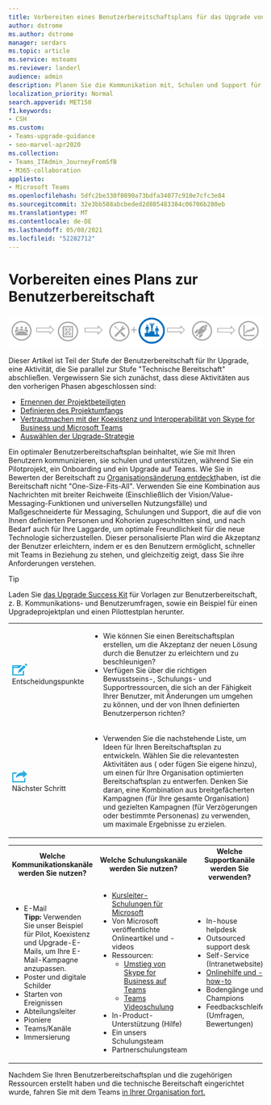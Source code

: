 ```yaml
---
title: Vorbereiten eines Benutzerbereitschaftsplans für das Upgrade von Skype for Business auf Teams
author: dstrome
ms.author: dstrome
manager: serdars
ms.topic: article
ms.service: msteams
ms.reviewer: landerl
audience: admin
description: Planen Sie die Kommunikation mit, Schulen und Support für Ihre Benutzer, während Sie ein Pilotprojekt oder ein Onboarding durchführen und ein Upgrade auf Microsoft Teams.
localization_priority: Normal
search.appverid: MET150
f1.keywords:
- CSH
ms.custom:
- Teams-upgrade-guidance
- seo-marvel-apr2020
ms.collection:
- Teams_ITAdmin_JourneyFromSfB
- M365-collaboration
appliesto:
- Microsoft Teams
ms.openlocfilehash: 5dfc2be330f0890a73bdfa34077c910e7cfc3e84
ms.sourcegitcommit: 32e3bb588abcbeded2d885483384c06706b280eb
ms.translationtype: MT
ms.contentlocale: de-DE
ms.lasthandoff: 05/08/2021
ms.locfileid: "52282712"
---
```

# <a name="prepare-a-user-readiness-plan"></a>Vorbereiten eines Plans zur Benutzerbereitschaft

![Phasen des Upgradeschritts mit Hervorhebung der Stufe "Benutzerbereitschaft"](media/upgrade-banner-user-readiness.png "Phasen des Upgradeschritts, mit Betonung auf der Stufe &quot;Benutzerbereitschaft&quot;")

Dieser Artikel ist Teil der Stufe der Benutzerbereitschaft für Ihr Upgrade, eine Aktivität, die Sie parallel zur Stufe "Technische Bereitschaft" abschließen. Vergewissern Sie sich zunächst, dass diese Aktivitäten aus den vorherigen Phasen abgeschlossen sind:

- [Ernennen der Projektbeteiligten](upgrade-enlist-stakeholders.md)
- [Definieren des Projektumfangs](./upgrade-define-project-scope.md)
- [Vertrautmachen mit der Koexistenz und Interoperabilität von Skype for Business und Microsoft Teams](./teams-and-skypeforbusiness-coexistence-and-interoperability.md)
- [Auswählen der Upgrade-Strategie](upgrade-and-coexistence-of-skypeforbusiness-and-teams.md)

Ein optimaler Benutzerbereitschaftsplan beinhaltet, wie Sie mit Ihren Benutzern kommunizieren, sie schulen und unterstützen, während Sie ein Pilotprojekt, ein Onboarding und ein Upgrade auf Teams. Wie Sie in Bewerten der Bereitschaft zu [Organisationsänderung entdeckt](./upgrade-org-change-readiness.md)haben, ist die Bereitschaft nicht "One-Size-Fits-All". Verwenden Sie eine Kombination aus Nachrichten mit breiter Reichweite (Einschließlich der Vision/Value-Messaging-Funktionen und universellen Nutzungsfälle) und Maßgeschneiderte für Messaging, Schulungen und Support, die auf die von Ihnen definierten Personen und Kohorien zugeschnitten sind, und nach Bedarf auch für Ihre Laggarde, um optimale Freundlichkeit für die neue Technologie sicherzustellen. Dieser personalisierte Plan wird die Akzeptanz der Benutzer erleichtern, indem er es den Benutzern ermöglicht, schneller mit Teams in Beziehung zu stehen, und gleichzeitig zeigt, dass Sie ihre Anforderungen verstehen.

> [!Tip]
> Laden Sie [das Upgrade Success Kit](https://aka.ms/UpgradeSuccessKit) für Vorlagen zur Benutzerbereitschaft, z. B. Kommunikations- und Benutzerumfragen, sowie ein Beispiel für einen Upgradeprojektplan und einen Pilottestplan herunter.

| | |
|---|---|
| ![Ein Symbol mit Entscheidungspunkten](media/audio_conferencing_image7.png) <br/>Entscheidungspunkte|<ul><li>Wie können Sie einen Bereitschaftsplan erstellen, um die Akzeptanz der neuen Lösung durch die Benutzer zu erleichtern und zu beschleunigen?</li><li>Verfügen Sie über die richtigen Bewusstseins-, Schulungs- und Supportressourcen, die sich an der Fähigkeit Ihrer Benutzer, mit Änderungen um umgehen zu können, und der von Ihnen definierten Benutzerperson richten?</li></ul> |
| ![Ein Symbol, das den nächsten Schritt darstellt](media/audio_conferencing_image9.png)<br/>Nächster Schritt|<ul><li>Verwenden Sie die nachstehende Liste, um Ideen für Ihren Bereitschaftsplan zu entwickeln. Wählen Sie die relevantesten Aktivitäten aus ( oder fügen Sie eigene hinzu), um einen für Ihre Organisation optimierten Bereitschaftsplan zu entwerfen. Denken Sie daran, eine Kombination aus breitgefächerten Kampagnen (für Ihre gesamte Organisation) und gezielten Kampagnen (für Verzögerungen oder bestimmte Personenas) zu verwenden, um maximale Ergebnisse zu erzielen.</li></ul>|

<div class="mx-tableFixed">
<table>
<tbody>
<tr><th>Welche Kommunikationskanäle werden Sie nutzen?</th><th>Welche Schulungskanäle werden Sie nutzen?</th><th>Welche Supportkanäle werden Sie verwenden?</th></tr>
<tr><td><ul><li>E-Mail<br><strong>Tipp:</strong> Verwenden Sie unser Beispiel für Pilot, Koexistenz und Upgrade-E-Mails, um Ihre E-Mail-Kampagne anzupassen.</li><li>Poster und digitale Schilder</li><li>Starten von Ereignissen</li><li>Abteilungsleiter</li><li>Pioniere</li><li>Teams/Kanäle</li><li>Immersierung</li></ul></td><td><ul><li><a href="/microsoftteams/instructor-led-training-teams-landing-page" data-raw-source="[Instructor-led training for Microsoft Teams](./instructor-led-training-teams-landing-page.yml)">Kursleiter-Schulungen für Microsoft</a></li><li>Von Microsoft veröffentlichte Onlineartikel und -videos</li><li>Ressourcen:<ul><li><a href="https://support.office.com/article/Switch-to-Teams-from-Skype-for-Business-6295a0ae-4e8e-4bba-a100-64cc951cc964" data-raw-source="[Switch to Teams from Skype for Business](https://support.office.com/article/Switch-to-Teams-from-Skype-for-Business-6295a0ae-4e8e-4bba-a100-64cc951cc964)">Umstieg von Skype for Business auf Teams</a></li><li><a href="https://support.office.com/article/microsoft-teams-video-training-4f108e54-240b-4351-8084-b1089f0d21d7?wt.mc_id=otc_home" data-raw-source="[Teams Video Training](https://support.office.com/article/microsoft-teams-video-training-4f108e54-240b-4351-8084-b1089f0d21d7?wt.mc_id=otc_home)">Teams Videoschulung</a></li></ul></li><li>In-Product-Unterstützung (Hilfe)</li><li>Ein unsers Schulungsteam</li><li>Partnerschulungsteam</li></ul></td><td><ul><li>In-house helpdesk</li><li>Outsourced support desk</li><li>Self-Service (Intranetwebsite)</li><li><a href="https://support.office.com/teams" data-raw-source="[Online help and how-to](https://support.office.com/teams)">Onlinehilfe und -how-to</a></li><li>Bodengänge und Champions</li><li>Feedbackschleife (Umfragen, Bewertungen)</li></ul></td></tr>
</tbody>
</table>
</div>

Nachdem Sie Ihren Benutzerbereitschaftsplan und die zugehörigen Ressourcen erstellt haben und die technische Bereitschaft eingerichtet wurde, fahren Sie mit dem Teams [in Ihrer Organisation fort.](./pilot-essentials.md)